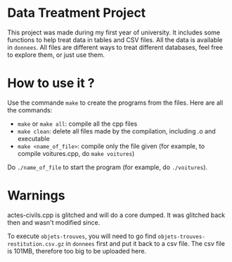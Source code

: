# Data Treatment Project

This project was made during my first year of university. It includes some functions to help treat data in tables and CSV files. All the data is available in `donnees`. All files are different ways to treat different databases, feel free to explore them, or just use them.

# How to use it ?

Use the commande `make` to create the programs from the files. Here are all the commands:

- `make` or `make all`: compile all the cpp files
- `make clean`: delete all files made by the compilation, including .o and executable
- `make <name_of_file>`: compile only the file given (for example, to compile voitures.cpp, do `make voitures`)

Do `./name_of_file` to start the program (for example, do `./voitures`).

# Warnings

actes-civils.cpp is glitched and will do a core dumped. It was glitched back then and wasn't modified since.

To execute `objets-trouves`, you will need to go find `objets-trouves-restitution.csv.gz` in `donnees` first and put it back to a csv file. The csv file is 101MB, therefore too big to be uploaded here.
